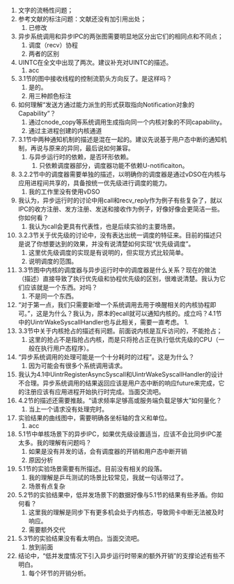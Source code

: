 1. 文字的流畅性问题；
2. 参考文献的标注问题：文献还没有加引用出处；
	1. 已修改
3. 异步系统调用和异步IPC的两张图需要明显地区分出它们的相同点和不同点；
	1. 调度（recv）协程
	2. 两者的区别
4. UINTC在全文中出现了两次。建议补充对UINTC的描述。
	1. acc
5. 3.1节的图中接收线程的控制流箭头方向反了。是这样吗？
	1. 是的。
	2. 用三种颜色标注
6. 如何理解“发送方通过能力派生的形式获取指向Notification对象的Capability”？
	1. 通过cnode_copy等系统调用生成指向同一个内核对象的不同capability。
	2. 通过主进程创建的内核通道
7. 3.1节中两种通知机制的描述是混在一起的。建议先说基于用户态中断的通知机制，再说与原来的异同，最后说如何兼容。
	1. 与异步运行时的依赖，是否环形依赖。
		1. 只依赖调度器部分，调度器功能不依赖U-notificaiton。
8. 3.2.2节中的调度器需要单独的描述，以明确你的调度器是通过vDSO在内核与应用进程间共享的，具备按统一优先级进行调度的能力。
	1. 我的工作里没有使用vDSO
9. 我认为，异步运行时的讨论中用call和recv_reply作为例子有些复杂了，就以IPC的收方注册、发方注册、发送和接收作为例子，好像好像会更简洁一些。你如何看？
	1. 我认为call会更具有代表性，也是后续实验的主要场景。
10. 3.2.3节关于优先级的讨论中，没有表达出统一调度的特征来。目前的描述只是说了你想要达到的效果，并没有说清楚如何实现“优先级调度”。
	1. 这里优先级调度的实现是有说明的，但实现方式比较简单。
	2. 说明调度的范围。
11. 3.3节图中内核的调度器与异步运行时中的调度器是什么关系？现在的做法（描述）直接导致了执行优先级和协程优先级的区别，很难说清楚。我认为它们应该就是一个东西。对吗？
	1. 不是同一个东西。
12. “对于第一点，我们只需要新增一个系统调用去用于唤醒相关的内核协程即可。”，这是为什么？我认为，原本的ecall就可以通知内核的。成立吗？4.1节中的UintrWakeSyscallHandler也与此相关，需要一直考虑。
	1. 
13. 3.3节中关于内核抢占的描述有问题。前面说内核是互斥访问的，不能抢占；
	1. 这里的抢占不是指抢占内核，而是只将抢占正在执行低优先级的CPU（一般在执行用户态程序）。
14. “异步系统调用的处理可能是一个十分耗时的过程”。这是为什么？
	1. 因为可能会有很多个系统调用请求。
15. 我认为4.1中UintrRegisterAsyncSyscall和UintrWakeSyscallHandler的设计不合理。异步系统调用的结果返回应该是用户态中断的响应future来完成，它的注册应该有应用进程开始执行时完成。当面交流吧。
16. 4.2节的描述还需要推敲。“请求频率足够高或服务端负载足够大”如何量化？
	1. 当上一个请求没有处理完时。
17. 实验结果的曲线图中，需要明确各坐标轴的含义和单位。
	1. acc
18. 5.1节中单核场景下的异步IPC，如果优先级设置适当，应该不会比同步IPC差太多。我的理解有问题吗？
	1. 如果是没有并发的话，会有调度器的开销和用户态中断开销
	2. 原因分析
19. 5.1节的实验场景需要有所描述。目前没有相关的段落。
	1. 我的理解是乒乓测试的场景比较常见，我就一句话带过了。
	2. 场景有点复杂
20. 5.2节的实验结果中，低并发场景下的数据好像与5.1节的结果有些矛盾。你如何看？
	1. 这里我的理解是同步下有更多机会处于内核态，导致网卡中断无法被及时响应。
	2. 需要额外交代
21. 5.3节的实验结果没有看太明白。当面交流吧。
	1. 放到前面
22. 结论中，“低并发度情况下引入异步运行时带来的额外开销”的支撑论述有些不明白。
	1. 每个环节的开销分析。
